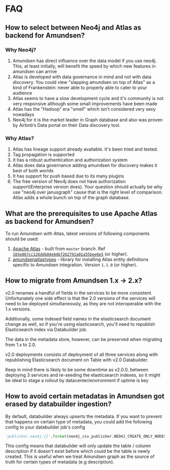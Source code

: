 # FAQ

## How to select between Neo4j and Atlas as backend for Amundsen?

### Why Neo4j?
1. Amundsen has direct influence over the data model if you use neo4j. This, at least initially, will benefit the speed by which new features in amundsen can arrive
2. Atlas is developed with data governance in mind and not with data discovery. You could view "slapping amundsen on top of Atlas" as a kind of Frankenstein: never able to properly able to cater to your audience
3. Atlas seems to have a slow development cycle and it's community is not very responsive although some small improvements have been made
4. Atlas has the "Hadoop" era "smell" which isn't considered very sexy nowadays
5. Neo4j for it is the market leader in Graph database and also was proven by Airbnb’s Data portal on their Data discovery tool.

### Why Atlas?
1. Atlas has lineage support already available. It's been tried and tested.
2. Tag propagation is supported
3. It has a robust authentication and authorization system
4. Atlas does data governance adding amundsen for discovery makes it best of both worlds
5. It has support for push based due to its many plugins
6. The free version of Neo4j does not have authorization support(Enterprise version does). Your question should actually be why use "neo4j over janusgraph" cause that is the right level of comparison. Atlas adds a whole bunch on top of the graph database.

##  What are the prerequisites to use Apache Atlas as backend for Amundsen?
To run Amundsen with Atlas, latest versions of following components should be used:
1. [Apache Atlas](https://github.com/apache/atlas/) - built from `master` branch. Ref [`103e867cc126ddb84e64bf262791a01a55bee6e5`](https://github.com/apache/atlas/commit/103e867cc126ddb84e64bf262791a01a55bee6e5) (or higher).
2. [amundsenatlastypes](https://pypi.org/project/amundsenatlastypes/) - library for installing Atlas entity definitions specific to Amundsen integration. Version `1.1.0` (or higher).

## How to migrate from Amundsen 1.x -> 2.x?

v2.0 renames a handful of fields in the services to be more consistent. Unfortunately one side effect is that the 2.0 versions of the services will need to be deployed simultaneously, as they are not interoperable with the 1.x versions.

Additionally, some indexed field names in the elasticsearch document change as well, so if you're using elasticsearch, you'll need to republish Elasticsearch index via Databuilder job.

The data in the metadata store, however, can be preserved when migrating from 1.x to 2.0.

v2.0 deployments consists of deployment of all three services along with republishing Elasticsearch document on Table with v2.0 Databuilder.

Keep in mind there is likely to be some downtime as v2.0.0, between deploying 3 services and re-seeding the elasticsearch indexes, so it might be ideal to stage a rollout by datacenter/environment if uptime is key

## How to avoid certain metadatas in Amundsen got erased by databuilder ingestion?

By default, databuilder always upserts the metadata. If you want to prevent that happens on certain type of metadata, you could add the following
config to your databuilder job's config

```python
'publisher.neo4j.{}'.format(neo4j_csv_publisher.NEO4J_CREATE_ONLY_NODES): [DESCRIPTION_NODE_LABEL],
```

This config means that databuilder will only update the table / column description if it doesn't exist before which could be the table is newly created.
This is useful when we treat Amundsen graph as the source of truth for certain types of metadata (e.g description).